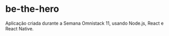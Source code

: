 # be-the-hero
Aplicação criada durante a Semana Omnistack 11, usando Node.js, React e React Native.
